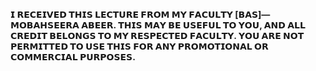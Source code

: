 **𝗜 𝗥𝗘𝗖𝗘𝗜𝗩𝗘𝗗 𝗧𝗛𝗜𝗦 𝗟𝗘𝗖𝗧𝗨𝗥𝗘 𝗙𝗥𝗢𝗠 𝗠𝗬 𝗙𝗔𝗖𝗨𝗟𝗧𝗬 [𝗕𝗔𝗦]—𝗠𝗢𝗕𝗔𝗛𝗦𝗘𝗘𝗥𝗔 𝗔𝗕𝗘𝗘𝗥. 𝗧𝗛𝗜𝗦 𝗠𝗔𝗬 𝗕𝗘 𝗨𝗦𝗘𝗙𝗨𝗟 𝗧𝗢 𝗬𝗢𝗨, 𝗔𝗡𝗗 𝗔𝗟𝗟 𝗖𝗥𝗘𝗗𝗜𝗧 𝗕𝗘𝗟𝗢𝗡𝗚𝗦 𝗧𝗢 𝗠𝗬 𝗥𝗘𝗦𝗣𝗘𝗖𝗧𝗘𝗗 𝗙𝗔𝗖𝗨𝗟𝗧𝗬. 𝗬𝗢𝗨 𝗔𝗥𝗘 𝗡𝗢𝗧 𝗣𝗘𝗥𝗠𝗜𝗧𝗧𝗘𝗗 𝗧𝗢 𝗨𝗦𝗘 𝗧𝗛𝗜𝗦 𝗙𝗢𝗥 𝗔𝗡𝗬 𝗣𝗥𝗢𝗠𝗢𝗧𝗜𝗢𝗡𝗔𝗟 𝗢𝗥 𝗖𝗢𝗠𝗠𝗘𝗥𝗖𝗜𝗔𝗟 𝗣𝗨𝗥𝗣𝗢𝗦𝗘𝗦.**
